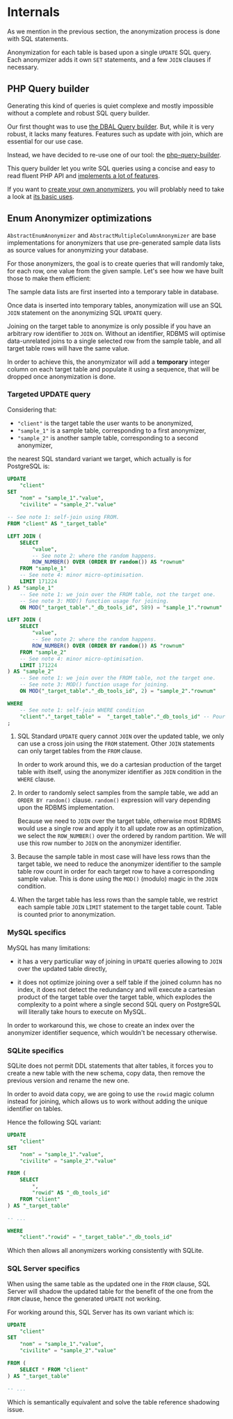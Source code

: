 # Internals

As we mention in the previous section, the anonymization process is done with SQL
statements.

Anonymization for each table is based upon a single `UPDATE` SQL query.
Each anonymizer adds it own `SET` statements, and a few `JOIN` clauses if necessary.

## PHP Query builder

Generating this kind of queries is quiet complexe and mostly impossible without a complete
and robust SQL query builder.

Our first thought was to use [the DBAL Query builder](https://www.doctrine-project.org/projects/doctrine-dbal/en/4.0/reference/query-builder.html#sql-query-builder).
But, while it is very robust, it lacks many features. Features such as
update with join, which are essential for our use case.

Instead, we have decided to re-use one of our tool: the [php-query-builder](https://php-query-builder.readthedocs.io/en/stable).

This query builder let you write SQL queries using a concise and easy to read fluent PHP API
and [implements a lot of features](https://php-query-builder.readthedocs.io/en/stable/introduction/features.html).

If you want to [create your own anonymizers](./custom-anonymizers), you will problably need to take a look at
[its basic uses](https://php-query-builder.readthedocs.io/en/stable/introduction/usage.html).

## Enum Anonymizer optimizations

`AbstractEnumAnonymizer` and `AbstractMultipleColumnAnonymizer` are base implementations
for anonymizers that use pre-generated sample data lists as source values for anonymizing
your database.

For those anonymizers, the goal is to create queries that will randomly take, for each
row, one value from the given sample. Let's see how we have built those to make them
efficient:

The sample data lists are first inserted into a temporary table in database.

Once data is inserted into temporary tables, anonymization will use an SQL
`JOIN` statement on the anonymizing SQL `UPDATE` query.

Joining on the target table to anonymize is only possible if you have an arbitrary
row identifier to `JOIN` on. Without an identifier, RDBMS will optimise
data-unrelated joins to a single selected row from the sample table, and all
target table rows will have the same value.

In order to achieve this, the anonymizator will add a **temporary** integer
column on each target table and populate it using a sequence, that will be
dropped once anonymization is done.

### Targeted UPDATE query

Considering that:

 - `"client"` is the target table the user wants to be anonymized,
 - `"sample_1"` is a sample table, corresponding to a first anonymizer,
 - `"sample_2"` is another sample table, corresponding to a second anonymizer,

the nearest SQL standard variant we target, which actually is for PostgreSQL is:

```sql
UPDATE
    "client"
SET
    "nom" = "sample_1"."value",
    "civilite" = "sample_2"."value"

-- See note 1: self-join using FROM.
FROM "client" AS "_target_table"

LEFT JOIN (
    SELECT
        "value",
        -- See note 2: where the random happens.
        ROW_NUMBER() OVER (ORDER BY random()) AS "rownum"
    FROM "sample_1"
    -- See note 4: minor micro-optimisation.
    LIMIT 171224
) AS "sample_1"
    -- See note 1: we join over the FROM table, not the target one.
    -- See note 3: MOD() function usage for joining.
    ON MOD("_target_table"."_db_tools_id", 589) = "sample_1"."rownum"

LEFT JOIN (
    SELECT
        "value",
        -- See note 2: where the random happens.
        ROW_NUMBER() OVER (ORDER BY random()) AS "rownum"
    FROM "sample_2"
    -- See note 4: minor micro-optimisation.
    LIMIT 171224
) AS "sample_2"
    -- See note 1: we join over the FROM table, not the target one.
    -- See note 3: MOD() function usage for joining.
    ON MOD("_target_table"."_db_tools_id", 2) = "sample_2"."rownum"

WHERE
    -- See note 1: self-join WHERE condition
    "client"."_target_table" =  "_target_table"."_db_tools_id" -- Pour le self-join
;
```

1. SQL Standard `UPDATE` query cannot `JOIN` over the updated table, we only
   can use a cross join using the `FROM` statement. Other `JOIN` statements
   can only target tables from the `FROM` clause.

   In order to work around this, we do a cartesian production of the target
   table with itself, using the anonymizer identifier as `JOIN` condition in
   the `WHERE` clause.

2. In order to randomly select samples from the sample table, we add an
   `ORDER BY random()` clause. `random()` expression will vary depending upon
   the RDBMS implementation.

   Because we need to `JOIN` over the target table, otherwise most RDBMS would
   use a single row and apply it to all update row as an optimization, we
   select the `ROW_NUMBER()` over the ordered by random partition. We will use
   this row number to `JOIN` on the anonymizer identifier.

3. Because the sample table in most case will have less rows than the target
   table, we need to reduce the anonymizer identifier to the sample table row
   count in order for each target row to have a corresponding sample value.
   This is done using the `MOD()` (modulo) magic in the `JOIN` condition.

4. When the target table has less rows than the sample table, we restrict
   each sample table `JOIN` `LIMIT` statement to the target table count. Table
   is counted prior to anonymization.

### MySQL specifics

MySQL has many limitations:

 - it has a very particuliar way of joining in `UPDATE` queries allowing to
   `JOIN` over the updated table directly,

 - it does not optimize joining over a self table if the joined column has
   no index, it does not detect the redundancy and will execute a cartesian
   product of the target table over the target table, which explodes the
   complexity to a point where a single second SQL query on PostgreSQL will
   literally take hours to execute on MySQL.

In order to workaround this, we chose to create an index over the anonymizer
identifier sequence, which wouldn't be necessary otherwise.

### SQLite specifics

SQLite does not permit DDL statements that alter tables, it forces you to
create a new table with the new schema, copy data, then remove the previous
version and rename the new one.

In order to avoid data copy, we are going to use the `rowid` magic column
instead for joining, which allows us to work without adding the unique
identifier on tables.

Hence the following SQL variant:

```sql
UPDATE
    "client"
SET
    "nom" = "sample_1"."value",
    "civilite" = "sample_2"."value"

FROM (
    SELECT
        *,
        "rowid" AS "_db_tools_id"
    FROM "client"
) AS "_target_table"

-- ...

WHERE
    "client"."rowid" = "_target_table"."_db_tools_id"
```

Which then allows all anonymizers working consistently with SQLite.

### SQL Server specifics

When using the same table as the updated one in the `FROM` clause, SQL Server
will shadow the updated table for the benefit of the one from the `FROM`
clause, hence the generated `UPDATE` not working.

For working around this, SQL Server has its own variant which is:

```sql
UPDATE
    "client"
SET
    "nom" = "sample_1"."value",
    "civilite" = "sample_2"."value"

FROM (
    SELECT * FROM "client"
) AS "_target_table"

-- ...
```

Which is semantically equivalent and solve the table reference shadowing
issue.

